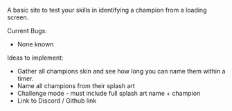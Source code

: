 A basic site to test your skills in identifying a champion from a loading screen.

Current Bugs:
* None known

Ideas to implement:
* Gather all champions skin and see how long you can name them within a timer.
* Name all champions from their splash art
* Challenge mode - must include full splash art name + champion
* Link to Discord / Github link